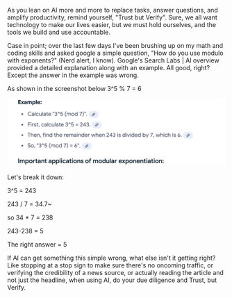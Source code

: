 As you lean on AI more and more to replace tasks, answer questions, and amplify productivity, remind yourself, "Trust but Verify". Sure, we all want technology to make our lives easier, but we must hold ourselves, and the tools we build and use accountable. 

Case in point; over the last few days I've been brushing up on my math and coding skills and asked google a simple question, "How do you use modulo with exponents?" (Nerd alert, I know). Google's Search Labs | AI overview provided a detailed explanation along with an example. All good, right? Except the answer in the example was wrong. 

As shown in the screenshot below
3^5 % 7 = 6

![chatgpt prompt](/_source/chatgpt.jpeg)

Let's break it down:

3^5 = 243

243 / 7 = 34.7~ 

so 34 * 7 = 238

243-238 = 5

The right answer = 5

If AI can get something this simple wrong, what else isn't it getting right? Like stopping at a stop sign to make sure there's no oncoming traffic, or verifying the credibility of a news source, or actually reading the article and not just the headline, when using AI, do your due diligence and Trust, but Verify.


